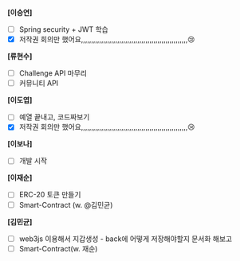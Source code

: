 **[이승연]**

- [ ]  Spring security + JWT 학습
- [x]  저작권 회의만 했어요,,,,,,,,,,,,,,,,,,,,,,,,,,,,,,,,,,,,,,,,,,,,,,,,,,,,,😢

**[류현수]**

- [ ]  Challenge API 마무리
- [ ]  커뮤니티 API

**[이도엽]**

- [ ]  예열 끝내고, 코드짜보기
- [x]  저작권 회의만 했어요,,,,,,,,,,,,,,,,,,,,,,,,,,,,,,,,,,,,,,,,,,,,,,,,,,,,,😢

**[이보나]**

- [ ]  개발 시작

**[이재순]**

- [ ]  ERC-20 토큰 만들기
- [ ]  Smart-Contract (w. @김민균)

**[김민균]**

- [ ]  web3js 이용해서 지갑생성 - back에 어떻게 저장해야할지 문서화 해보고
- [ ]  Smart-Contract(w. 재순)

